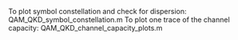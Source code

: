 To plot symbol constellation and check for dispersion: 				QAM_QKD_symbol_constellation.m
To plot one trace of the channel capacity: 							QAM_QKD_channel_capacity_plots.m